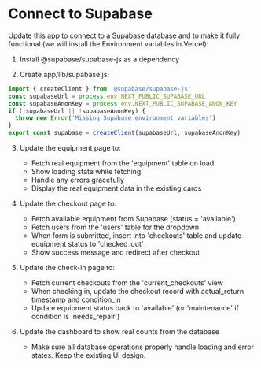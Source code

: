 # Connect to Supabase

Update this app to connect to a Supabase database and to make it fully functional (we will install the Environment variables in Vercel):

1. Install @supabase/supabase-js as a dependency

2. Create app/lib/supabase.js:
```javascript
import { createClient } from '@supabase/supabase-js'
const supabaseUrl = process.env.NEXT_PUBLIC_SUPABASE_URL
const supabaseAnonKey = process.env.NEXT_PUBLIC_SUPABASE_ANON_KEY
if (!supabaseUrl || !supabaseAnonKey) {
  throw new Error('Missing Supabase environment variables')
}
export const supabase = createClient(supabaseUrl, supabaseAnonKey)
```

3. Update the equipment page to:
   - Fetch real equipment from the 'equipment' table on load
   - Show loading state while fetching
   - Handle any errors gracefully
   - Display the real equipment data in the existing cards

4. Update the checkout page to:
   - Fetch available equipment from Supabase (status = 'available')
   - Fetch users from the 'users' table for the dropdown
   - When form is submitted, insert into 'checkouts' table and update equipment status to 'checked_out'
   - Show success message and redirect after checkout

5. Update the check-in page to:
   - Fetch current checkouts from the 'current_checkouts' view
   - When checking in, update the checkout record with actual_return timestamp and condition_in
   - Update equipment status back to 'available' (or 'maintenance' if condition is 'needs_repair')

6. Update the dashboard to show real counts from the database
   - Make sure all database operations properly handle loading and error states. Keep the existing UI design.